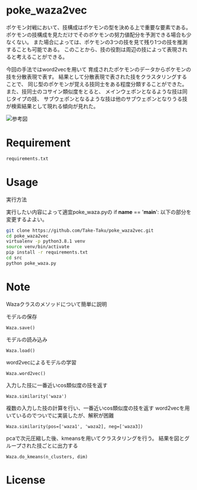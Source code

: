 # poke_waza2vec
ポケモン対戦において、技構成はポケモンの型を決める上で重要な要素である。
ポケモンの技構成を見ただけでそのポケモンの努力値配分を予測できる場合も少なくない。
また場合によっては、ポケモンの3つの技を見て残り1つの技を推測することも可能である。
このことから、技の役割は周辺の技によって表現されると考えることができる。

今回の手法ではword2vecを用いて
育成されたポケモンのデータからポケモンの技を分散表現で表す。
結果として分散表現で表された技をクラスタリングすることで、
同じ型のポケモンが覚える技同士をある程度分類することができた。
また、技同士のコサイン類似度をとると、
メインウェポンとなるような技は同じタイプの技、
サブウェポンとなるような技は他のサブウェポンとなりうる技が検索結果として現れる傾向が見れた。

![参考図](https://user-images.githubusercontent.com/68584494/180594737-85479df4-1a8a-48ab-8e7d-83e39b031d79.png)

 
# Requirement
```bash
requirements.txt
```
 
# Usage
 
実行方法

実行したい内容によって適宜poke_waza.pyの
if __name__ == '__main__':
以下の部分を変更するよよい。
 
```bash
git clone https://github.com/Take-Taku/poke_waza2vec.git
cd poke_waza2vec
virtualenv -p python3.8.1 venv
source venv/bin/activate
pip install -r requirements.txt
cd src
python poke_waza.py
```
 
# Note
Wazaクラスのメソッドについて簡単に説明
  
モデルの保存
```bass
Waza.save()
```
モデルの読み込み
```bass
Waza.load()
```
word2vecによるモデルの学習
```bass
Waza.word2vec()
```
入力した技に一番近いcos類似度の技を返す
```bass
Waza.similarity('waza')
```
複数の入力した技の計算を行い、一番近いcos類似度の技を返す
word2vecを用いているのでついでに実装したが、解釈が困難
```bass
Waza.similarity(pos=['waza1', 'waza2], neg=['waza3])
```
pcaで次元圧縮した後、kmeansを用いてクラスタリングを行う。
結果を図とグループされた技ごとに出力する
```bass
Waza.do_kmeans(n_clusters, dim)
```
 
# License

